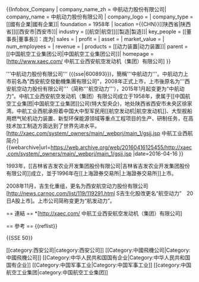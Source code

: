 {{Infobox_Company |
  company_name_zh = 中航动力股份有限公司|
  company_name = 中航动力股份有限公司 |
  company_logo = |
  company_type = [[國有企業|國有企業]]|
  foundation = 1958年 |
  location ={{CHN}}[[陕西省|陕西省]][[西安市|西安市]]|
  industry = [[航空|航空]][[製造|製造]]|
  key_people = [[董事長|董事長]]：庞为| 
  sales =  |
  profit =  |
  asset = |
  market_value = |
  num_employees = |
  revenue = |
  products = [[动力装置|动力装置]]|
  parent = [[中国航空工业集团公司|中国航空工业集团公司]]|
  homepage = [http://www.xaec.com/ 中航工业西安航空发动机（集团）有限公司]
}}

'''中航动力股份有限公司''' ({{sse|600893}})，簡稱'''中航动力'''。中航动力上市前名為"西安航空發動機集團有限公司"，2008年正式上市，上市後原名为'''西安航空动力股份有限公司'''（简称'''航空动力'''），2015年1月起变更为“中航动力”。中航工业西安航空发动机（集团）有限公司成立于1958年，隶属于[[中国航空工业集团|中国航空工业集团]]公司(特大型央企)，地处陕西省西安市未央区徐家湾。中航工业西航承担着中国大中型军民用[[航空发动机|航空发动机]]、大型舰船用燃气轮机动力装置、新型环保能源领域等重点工程项目的生产、研制任务，在高技术加工制造方面达到了世界先进水平。<ref>[http://xaec.com/system/_owners/main/_webprj/main_1/gsjj.jsp 中航工业西航简介] {{webarchive|url=https://web.archive.org/web/20160416125455/http://xaec.com/system/_owners/main/_webprj/main_1/gsjj.jsp |date=2016-04-16 }}</ref>

1993年，[[吉林省吉发农业开发集团股份有限公司|吉林省吉发农业开发集团股份有限公司]]成立，並于1996年在[[上海證券交易所|上海證券交易所]]上市。

2008年11月，吉生化重组，更名为西安航空动力股份有限公司<ref>[http://news.carnoc.com/list/119/119291.html S吉生化股改更名“航空动力”　20日A股上市]</ref>。上市公司简称变更为“航发动力”。

== 連結 ==
*[http://xaec.com/ 中航工业西安航空发动机（集团）有限公司]

== 參考 ==
{{reflist}}

{{SSE 50}}

[[category:西安公司|category:西安公司]]
[[Category:中國飛機公司|Category:中國飛機公司]]
[[Category:中华人民共和国国有企业|Category:中华人民共和国国有企业]]
[[Category:中国军事工业|Category:中国军事工业]]
[[category:中国航空工业集团|category:中国航空工业集团]]